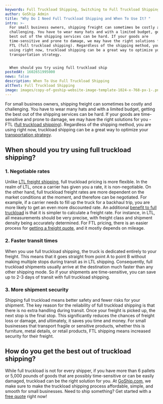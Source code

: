 ```yaml
---
keywords: Full Truckload Shipping, Switching to Full Truckload Shipping, Freight Shipping
author: GoShip Admin
title: "Why Do I Need Full Truckload Shipping and When To Use It? "
intro: >-
  For small business owners, shipping freight can sometimes be costly and
  challenging. You have to wear many hats and with a limited budget, getting the
  best out of the shipping services can be hard. If your goods are
  time-sensitive and prone to damage, we may have the right solutions for you -
  FTL (full truckload shipping). Regardless of the shipping method, you are
  using right now, truckload shipping can be a great way to optimize your
  transportation strategy. 


  When should you try using full truckload ship
postedAt: 1602651995000
news: false
description: When To Use Full Truckload Shipping
altText: Full Truckload Shipping
image: images/copy-of-goship-website-image-template-1024-x-768-px-1-.png
---
```

For small business owners, shipping freight can sometimes be costly and challenging. You have to wear many hats and with a limited budget, getting the best out of the shipping services can be hard. If your goods are time-sensitive and prone to damage, we may have the right solutions for you - FTL ([full truckload shipping](https://www.goship.com/blog/what-is-truckload-shipping-and-how-does-it-work/)). Regardless of the shipping method, you are using right now, truckload shipping can be a great way to optimize your [transportation strategy](https://www.goship.com/blog/optimizing-your-truckload-shipping-strategy/).

When should you try using full truckload shipping?
--------------------------------------------------

### 1\. Negotiable rates

Unlike [LTL freight shipping](https://www.goship.com/blog/what-is-less-than-truckload-shipping-and-how-can-it-benefit-you/), full truckload pricing is more flexible. In the realm of LTL, once a carrier has given you a rate, it is non-negotiable. On the other hand, full truckload freight rates are more dependent on the market conditions at the moment, and therefore can be negotiated. For example, if a carrier needs to fill up the truck for a backhaul trip, you are more likely to get an even more discounted rate. An additional [benefit to full truckload](https://www.goship.com/blog/3-benefits-truckload-freight-shipping/) is that it is simpler to calculate a freight rate. For instance, in LTL, all measurements should be very precise, with freight class and shipment density being accurately determined. For FTL pricing, there is an easier process for [getting a freight quote](https://www.goship.com/blog/3-tips-on-how-to-get-the-best-truckload-quotes/), and it mostly depends on mileage.

### 2\. Faster transit times

When you use full truckload shipping, the truck is dedicated entirely to your freight. This means that it goes straight from point A to point B without making multiple stops during transit as in LTL shipping. Consequently, full truckload shipments usually arrive at the destination much faster than any other shipping mode. So if your shipments are time-sensitive, you can save up to 2-3 days of transit with full truckload shipping.

### 3\. More shipment security

Shipping full truckload means better safety and fewer risks for your shipment. The key reason for the reliability of full truckload shipping is that there is no extra handling during transit. Once your freight is picked up, the next stop is the final stop. This significantly reduces the chances of freight loss or damage, and ultimately, it saves you time and money. For small businesses that transport fragile or sensitive products, whether this is furniture, metal details, or retail products, FTL shipping means increased security for their freight.

How do you get the best out of truckload shipping?
--------------------------------------------------

While full truckload is not for every shipper, if you have more than 6 pallets or 5,000 pounds of goods that are possibly time-sensitive or can be easily damaged, truckload can be the right solution for you. At [GoShip.com](http://www.goship.com), we make sure to make the truckload shipping process affordable, simple, and smooth for small businesses. Need to ship something? Get started with a [free quote](https://www.goship.com/) right now!
